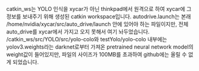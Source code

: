 catkin_ws는 YOLO 인식을 xycar가 아닌 thinkpad에서 원격으로 하여 xycar에 그 정보를 보내주기 위해 생성된 catkin workspace입니다.
autodrive.launch는 본래 /home/nvidia/xycar/src/auto_drive/launch 안에 있어야 하는 파일이지만, 전체 auto_drive를 xycar에서 가지고 오지 못해서 여기 놔두었습니다.
/catkin_ws/src/YOLO/src/yolo-colo와 testYolo/yolo-colo 내부에는 yolov3.weights라는 darknet로부터 가져온 pretrained neural network model의 weight값이 들어있지만, 파일의 사이즈가 100MB를 초과하여 github에는 올릴 수 없게 되었습니다.
